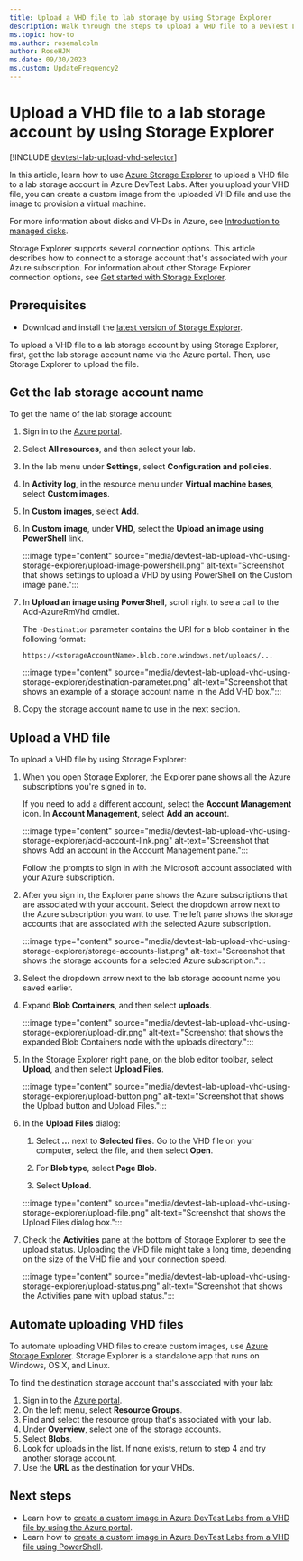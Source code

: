 ```yaml
---
title: Upload a VHD file to lab storage by using Storage Explorer
description: Walk through the steps to upload a VHD file to a DevTest Labs lab storage account by using Azure Storage Explorer.
ms.topic: how-to
ms.author: rosemalcolm
author: RoseHJM
ms.date: 09/30/2023
ms.custom: UpdateFrequency2
---
```


# Upload a VHD file to a lab storage account by using Storage Explorer

[!INCLUDE [devtest-lab-upload-vhd-selector](../../includes/devtest-lab-upload-vhd-selector.md)]

In this article, learn how to use [Azure Storage Explorer](../vs-azure-tools-storage-manage-with-storage-explorer.md) to upload a VHD file to a lab storage account in Azure DevTest Labs. After you upload your VHD file, you can create a custom image from the uploaded VHD file and use the image to provision a virtual machine.

For more information about disks and VHDs in Azure, see [Introduction to managed disks](../virtual-machines/managed-disks-overview.md).

Storage Explorer supports several connection options. This article describes how to connect to a storage account that's associated with your Azure subscription. For information about other Storage Explorer connection options, see [Get started with Storage Explorer](../vs-azure-tools-storage-manage-with-storage-explorer.md).

## Prerequisites

- Download and install the [latest version of Storage Explorer](https://www.storageexplorer.com).

To upload a VHD file to a lab storage account by using Storage Explorer, first, get the lab storage account name via the Azure portal. Then, use Storage Explorer to upload the file.

## Get the lab storage account name

To get the name of the lab storage account:

1. Sign in to the [Azure portal](https://go.microsoft.com/fwlink/p/?LinkID=525040).

1. Select **All resources**, and then select your lab.  

1. In the lab menu under **Settings**, select **Configuration and policies**.

1. In **Activity log**, in the resource menu under **Virtual machine bases**, select **Custom images**.

1. In **Custom images**, select **Add**.

1. In **Custom image**, under **VHD**, select the **Upload an image using PowerShell** link.

    :::image type="content" source="media/devtest-lab-upload-vhd-using-storage-explorer/upload-image-powershell.png" alt-text="Screenshot that shows settings to upload a VHD by using PowerShell on the Custom image pane.":::

1. In **Upload an image using PowerShell**, scroll right to see a call to the Add-AzureRmVhd cmdlet.

    The `-Destination` parameter contains the URI for a blob container in the following format:

    `https://<storageAccountName>.blob.core.windows.net/uploads/...`

    :::image type="content" source="media/devtest-lab-upload-vhd-using-storage-explorer/destination-parameter.png" alt-text="Screenshot that shows an example of a storage account name in the Add VHD box.":::

1. Copy the storage account name to use in the next section.

## Upload a VHD file

To upload a VHD file by using Storage Explorer:

1. When you open Storage Explorer, the Explorer pane shows all the Azure subscriptions you're signed in to.

   If you need to add a different account, select the **Account Management** icon. In **Account Management**, select **Add an account**.

   :::image type="content" source="media/devtest-lab-upload-vhd-using-storage-explorer/add-account-link.png" alt-text="Screenshot that shows Add an account in the Account Management pane.":::

   Follow the prompts to sign in with the Microsoft account associated with your Azure subscription.

1. After you sign in, the Explorer pane shows the Azure subscriptions that are associated with your account. Select the dropdown arrow next to the Azure subscription you want to use. The left pane shows the storage accounts that are associated with the selected Azure subscription.

   :::image type="content" source="media/devtest-lab-upload-vhd-using-storage-explorer/storage-accounts-list.png" alt-text="Screenshot that shows the storage accounts for a selected Azure subscription.":::
  
1. Select the dropdown arrow next to the lab storage account name you saved earlier.

1. Expand **Blob Containers**, and then select **uploads**.

   :::image type="content" source="media/devtest-lab-upload-vhd-using-storage-explorer/upload-dir.png" alt-text="Screenshot that shows the expanded Blob Containers node with the uploads directory.":::

1. In the Storage Explorer right pane, on the blob editor toolbar, select **Upload**, and then select **Upload Files**.

   :::image type="content" source="media/devtest-lab-upload-vhd-using-storage-explorer/upload-button.png" alt-text="Screenshot that shows the Upload button and Upload Files.":::

1. In the **Upload Files** dialog:

    1. Select **...** next to **Selected files**. Go to the VHD file on your computer, select the file, and then select **Open**.

    1. For **Blob type**, select **Page Blob**.

    1. Select **Upload**.

   :::image type="content" source="media/devtest-lab-upload-vhd-using-storage-explorer/upload-file.png" alt-text="Screenshot that shows the Upload Files dialog box.":::

1. Check the **Activities** pane at the bottom of Storage Explorer to see the upload status. Uploading the VHD file might take a long time, depending on the size of the VHD file and your connection speed.

   :::image type="content" source="media/devtest-lab-upload-vhd-using-storage-explorer/upload-status.png" alt-text="Screenshot that shows the Activities pane with upload status.":::


## Automate uploading VHD files
To automate uploading VHD files to create custom images, use [Azure Storage Explorer](../vs-azure-tools-storage-manage-with-storage-explorer.md). Storage Explorer is a standalone app that runs on Windows, OS X, and Linux.
      
To find the destination storage account that's associated with your lab:
          
1.	Sign in to the [Azure portal](https://portal.azure.com).
2.	On the left menu, select **Resource Groups**.
3.	Find and select the resource group that's associated with your lab.
4.	Under **Overview**, select one of the storage accounts.
5.	Select **Blobs**.
6.	Look for uploads in the list. If none exists, return to step 4 and try another storage account.
7.	Use the **URL** as the destination for your VHDs.

## Next steps

- Learn how to [create a custom image in Azure DevTest Labs from a VHD file by using the Azure portal](devtest-lab-create-template.md).
- Learn how to [create a custom image in Azure DevTest Labs from a VHD file using PowerShell](devtest-lab-create-custom-image-from-vhd-using-powershell.md).
